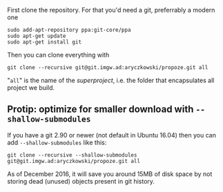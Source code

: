 First clone the repository. For that you'd need a git, preferrably a modern one

```{bash}
sudo add-apt-repository ppa:git-core/ppa
sudo apt-get update
sudo apt-get install git
```

Then you can clone everything with 
```{bash}
git clone --recursive git@git.imgw.ad:aryczkowski/propoze.git all
```

"`all`" is the name of the _superproject_, i.e. the folder that encapsulates all project we build.

## Protip: optimize for smaller download with `--shallow-submodules`

If you have a git 2.90 or newer (not default in Ubuntu 16.04) then you can add `--shallow-submodules` like this: 

```{bash}
git clone --recursive --shallow-submodules git@git.imgw.ad:aryczkowski/propoze.git all
```

As of December 2016, it will save you around 15MB of disk space by not storing dead (unused) objects present in git history.


